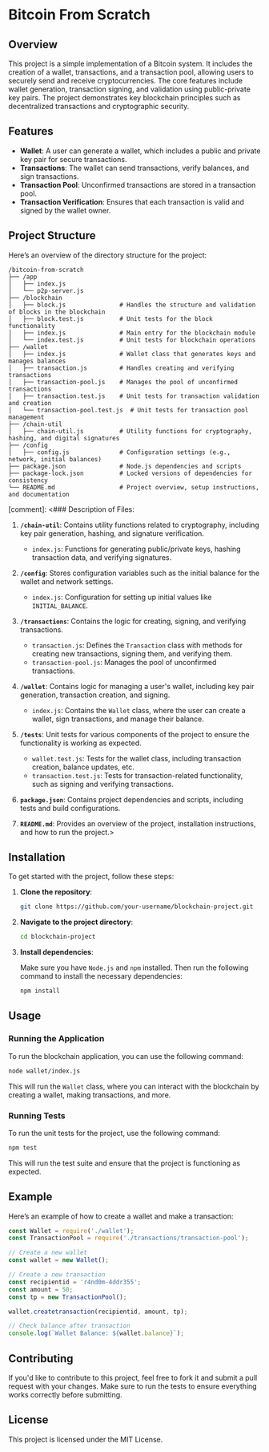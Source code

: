 
# Bitcoin From Scratch

## Overview

This project is a simple implementation of a Bitcoin system. It includes the creation of a wallet, transactions, and a transaction pool, allowing users to securely send and receive cryptocurrencies. The core features include wallet generation, transaction signing, and validation using public-private key pairs. The project demonstrates key blockchain principles such as decentralized transactions and cryptographic security.

## Features

- **Wallet**: A user can generate a wallet, which includes a public and private key pair for secure transactions.
- **Transactions**: The wallet can send transactions, verify balances, and sign transactions.
- **Transaction Pool**: Unconfirmed transactions are stored in a transaction pool.
- **Transaction Verification**: Ensures that each transaction is valid and signed by the wallet owner.

## Project Structure

Here’s an overview of the directory structure for the project:

```
/bitcoin-from-scratch  
├── /app  
│   ├── index.js  
│   └── p2p-server.js  
├── /blockchain  
│   ├── block.js               # Handles the structure and validation of blocks in the blockchain  
│   ├── block.test.js          # Unit tests for the block functionality  
│   ├── index.js               # Main entry for the blockchain module  
│   └── index.test.js          # Unit tests for blockchain operations  
├── /wallet  
│   ├── index.js               # Wallet class that generates keys and manages balances  
│   ├── transaction.js         # Handles creating and verifying transactions  
│   ├── transaction-pool.js    # Manages the pool of unconfirmed transactions  
│   ├── transaction.test.js    # Unit tests for transaction validation and creation  
│   └── transaction-pool.test.js  # Unit tests for transaction pool management  
├── /chain-util  
│   ├── chain-util.js          # Utility functions for cryptography, hashing, and digital signatures  
├── /config  
│   ├── config.js              # Configuration settings (e.g., network, initial balances)  
├── package.json               # Node.js dependencies and scripts  
├── package-lock.json          # Locked versions of dependencies for consistency  
└── README.md                  # Project overview, setup instructions, and documentation  

```

[comment]: <### Description of Files:

1. **`/chain-util`**: Contains utility functions related to cryptography, including key pair generation, hashing, and signature verification.
   - `index.js`: Functions for generating public/private keys, hashing transaction data, and verifying signatures.

2. **`/config`**: Stores configuration variables such as the initial balance for the wallet and network settings.
   - `index.js`: Configuration for setting up initial values like `INITIAL_BALANCE`.

3. **`/transactions`**: Contains the logic for creating, signing, and verifying transactions.
   - `transaction.js`: Defines the `Transaction` class with methods for creating new transactions, signing them, and verifying them.
   - `transaction-pool.js`: Manages the pool of unconfirmed transactions.

4. **`/wallet`**: Contains logic for managing a user's wallet, including key pair generation, transaction creation, and signing.
   - `index.js`: Contains the `Wallet` class, where the user can create a wallet, sign transactions, and manage their balance.

5. **`/tests`**: Unit tests for various components of the project to ensure the functionality is working as expected.
   - `wallet.test.js`: Tests for the wallet class, including transaction creation, balance updates, etc.
   - `transaction.test.js`: Tests for transaction-related functionality, such as signing and verifying transactions.

6. **`package.json`**: Contains project dependencies and scripts, including tests and build configurations.

7. **`README.md`**: Provides an overview of the project, installation instructions, and how to run the project.>

## Installation

To get started with the project, follow these steps:

1. **Clone the repository**:

   ```bash
   git clone https://github.com/your-username/blockchain-project.git
   ```

2. **Navigate to the project directory**:

   ```bash
   cd blockchain-project
   ```

3. **Install dependencies**:

   Make sure you have `Node.js` and `npm` installed. Then run the following command to install the necessary dependencies:

   ```bash
   npm install
   ```

## Usage

### Running the Application

To run the blockchain application, you can use the following command:

```bash
node wallet/index.js
```

This will run the `Wallet` class, where you can interact with the blockchain by creating a wallet, making transactions, and more.

### Running Tests

To run the unit tests for the project, use the following command:

```bash
npm test
```

This will run the test suite and ensure that the project is functioning as expected.

## Example

Here’s an example of how to create a wallet and make a transaction:

```javascript
const Wallet = require('./wallet');
const TransactionPool = require('./transactions/transaction-pool');

// Create a new wallet
const wallet = new Wallet();

// Create a new transaction
const recipientid = 'r4nd0m-4ddr355';
const amount = 50;
const tp = new TransactionPool();

wallet.createtransaction(recipientid, amount, tp);

// Check balance after transaction
console.log(`Wallet Balance: ${wallet.balance}`);
```

## Contributing

If you'd like to contribute to this project, feel free to fork it and submit a pull request with your changes. Make sure to run the tests to ensure everything works correctly before submitting.

## License

This project is licensed under the MIT License.
